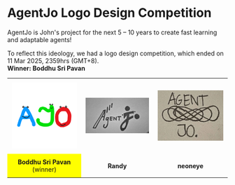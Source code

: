 <!DOCTYPE html>
<html>
<head>
  <meta charset="UTF-8">
  <title>AgentJo Logo Design Competition</title>
</head>
<body>

<h1>AgentJo Logo Design Competition</h1>
<p>
  AgentJo is John's project for the next 5 – 10 years to create fast learning and adaptable agents!
</p>
<p>
  To reflect this ideology, we had a logo design competition, which ended on 11 Mar 2025, 2359hrs (GMT+8).<br>
  <strong>Winner: Boddhu Sri Pavan</strong>
</p>

<table style="border-collapse: collapse; margin: auto;">
  <tr>
    <td style="text-align: center; padding: 10px;">
      <img src="agentjo_logo.webp" width="200" alt="Logo 1">
    </td>
    <td style="text-align: center; padding: 10px;">
      <img src="agentjo_logo_2.webp" width="200" alt="Logo 2">
    </td>
    <td style="text-align: center; padding: 10px;">
      <img src="agentjo_logo_3.webp" width="200" alt="Logo 3">
    </td>
  </tr>
  <tr>
    <td style="background-color: yellow; text-align: center; padding: 10px;">
      <strong>Boddhu Sri Pavan</strong> (winner)
    </td>
    <td style="text-align: center; padding: 10px;">
      <strong>Randy</strong>
    </td>
    <td style="text-align: center; padding: 10px;">
      <strong>neoneye</strong>
    </td>
  </tr>
</table>

</body>
</html>
